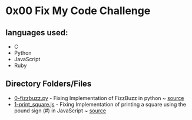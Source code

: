 # 0x00 Fix My Code Challenge

## languages used:

* C
* Python
* JavaScript
* Ruby

## Directory Folders/Files

* [0-fizzbuzz.py](0-fizzbuzz.py) - Fixing Implementation of FizzBuzz in python ~ [source](https://github.com/alx-tools/0x00-Fix_My_Code_Challenge/blob/master/0-fizzbuzz.py)
* [1-print_square.js](1-print_square.js) - Fixing Implementation of printing a square using the pound sign (#) in JavaScript ~ [source](https://github.com/alx-tools/0x00-Fix_My_Code_Challenge/blob/master/1-print_square.js)
